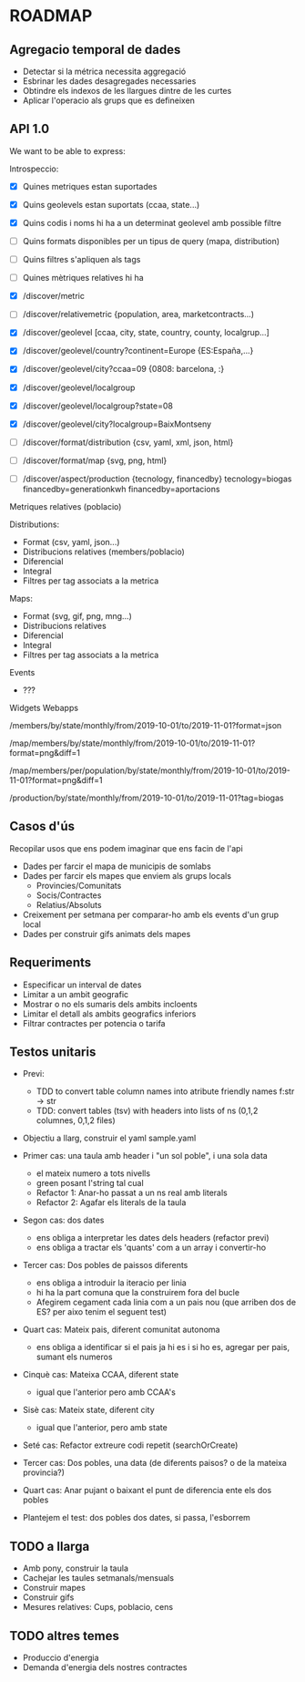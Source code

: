 # ROADMAP 

## Agregacio temporal de dades

- Detectar si la métrica necessita aggregació
- Esbrinar les dades desagregades necessaries
- Obtindre els indexos de les llargues dintre de les curtes
- Aplicar l'operacio als grups que es defineixen

## API 1.0

We want to be able to express:

Introspeccio:
- [x] Quines metriques estan suportades
- [x] Quins geolevels estan suportats (ccaa, state...)
- [x] Quins codis i noms hi ha a un determinat geolevel amb possible filtre
- [ ] Quins formats disponibles per un tipus de query (mapa, distribution)
- [ ] Quins filtres s'apliquen als tags
- [ ] Quines mètriques relatives hi ha


- [x] /discover/metric
- [ ] /discover/relativemetric  {population, area, marketcontracts...)
- [x] /discover/geolevel  [ccaa, city, state, country, county, localgrup...]
- [x] /discover/geolevel/country?continent=Europe    {ES:España,...}
- [x] /discover/geolevel/city?ccaa=09    {0808: barcelona, :}
- [x] /discover/geolevel/localgroup
- [x] /discover/geolevel/localgroup?state=08
- [x] /discover/geolevel/city?localgroup=BaixMontseny
- [ ] /discover/format/distribution  {csv, yaml, xml, json, html}
- [ ] /discover/format/map  {svg, png, html}
- [ ] /discover/aspect/production  {tecnology, financedby}
	tecnology=biogas
	financedby=generationkwh
	financedby=aportacions

Metriques relatives (poblacio)

Distributions:
- Format (csv, yaml, json...)
- Distribucions relatives (members/poblacio)
- Diferencial
- Integral
- Filtres per tag associats a la metrica

Maps:
- Format (svg, gif, png, mng...)
- Distribucions relatives
- Diferencial
- Integral
- Filtres per tag associats a la metrica

Events
- ???

Widgets
Webapps

/members/by/state/monthly/from/2019-10-01/to/2019-11-01?format=json

/map/members/by/state/monthly/from/2019-10-01/to/2019-11-01?format=png&diff=1

/map/members/per/population/by/state/monthly/from/2019-10-01/to/2019-11-01?format=png&diff=1

/production/by/state/monthly/from/2019-10-01/to/2019-11-01?tag=biogas





## Casos d'ús

Recopilar usos que ens podem imaginar que ens facin de l'api

- Dades per farcir el mapa de municipis de somlabs
- Dades per farcir els mapes que enviem als grups locals
	- Provincies/Comunitats
	- Socis/Contractes
	- Relatius/Absoluts
- Creixement per setmana per comparar-ho amb els events d'un grup local
- Dades per construir gifs animats dels mapes

## Requeriments

- Especificar un interval de dates
- Limitar a un ambit geografic
- Mostrar o no els sumaris dels ambits incloents
- Limitar el detall als ambits geografics inferiors
- Filtrar contractes per potencia o tarifa


## Testos unitaris

- Previ:
  - TDD to convert table column names into atribute friendly names f:str -> str
  - TDD: convert tables (tsv) with headers into lists of ns (0,1,2 columnes, 0,1,2 files)
- Objectiu a llarg, construir el yaml sample.yaml
- Primer cas: una taula amb header i "un sol poble", i una sola data
  - el mateix numero a tots nivells
  - green posant l'string tal cual
  - Refactor 1: Anar-ho passat a un ns real amb literals
  - Refactor 2: Agafar els literals de la taula
- Segon cas: dos dates
	- ens obliga a interpretar les dates dels headers (refactor previ)
	- ens obliga a tractar els 'quants' com a un array i convertir-ho
- Tercer cas: Dos pobles de paissos diferents
	- ens obliga a introduir la iteracio per linia
	- hi ha la part comuna que la construirem fora del bucle
	- Afegirem cegament cada linia com a un pais nou (que arriben dos de ES? per aixo tenim el seguent test)
- Quart cas: Mateix pais, diferent comunitat autonoma
	- ens obliga a identificar si el pais ja hi es i si ho es, agregar per pais, sumant els numeros
- Cinquè cas: Mateixa CCAA, diferent state
	- igual que l'anterior pero amb CCAA's
- Sisè cas: Mateix state, diferent city
	- igual que l'anterior, pero amb state
- Seté cas: Refactor extreure codi repetit (searchOrCreate)

- Tercer cas: Dos pobles, una data (de diferents paisos? o de la mateixa provincia?)
	
- Quart cas: Anar pujant o baixant el punt de diferencia ente els dos pobles
- Plantejem el test: dos pobles dos dates, si passa, l'esborrem



## TODO a llarga

- Amb pony, construir la taula
- Cachejar les taules setmanals/mensuals
- Construir mapes
- Construir gifs
- Mesures relatives: Cups, poblacio, cens

## TODO altres temes

- Produccio d'energia
- Demanda d'energia dels nostres contractes








